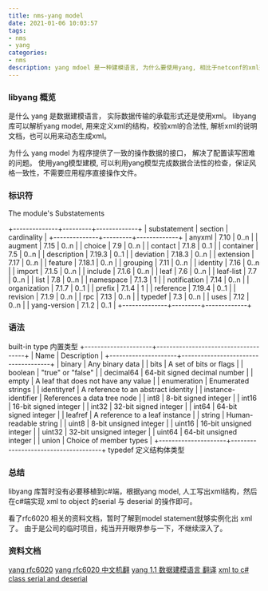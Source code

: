 ```yaml
---
title: nms-yang model
date: 2021-01-06 10:03:57
tags:
- nms
- yang
categories:
- nms
description: yang mdoel 是一种建模语言, 为什么要使用yang, 相比于netconf的xml形式，yang有什么优缺点，怎么与netconf结合的, 对于c语言实现的libyang库又该如何使用呢？怎么移植到c sharp中来呢？ 
---
```


### libyang 概览

是什么
yang 是数据建模语言， 实际数据传输的承载形式还是使用xml。
libyang库可以解析yang model, 用来定义xml的结构，校验xml的合法性, 解析xml的说明文档，也可以用来动态生成xml。

为什么
yang model 为程序提供了一致的操作数据的接口， 解决了配置读写困难的问题。
使用yang模型建模, 可以利用yang模型完成数据合法性的检查，保证风格一致性，不需要应用程序直接操作文件。

### 标识符

 The module's Substatements

 +--------------+---------+-------------+
 | substatement | section | cardinality |
 +--------------+---------+-------------+
 | anyxml       | 7.10    | 0..n        |
 | augment      | 7.15    | 0..n        |
 | choice       | 7.9     | 0..n        |
 | contact      | 7.1.8   | 0..1        |
 | container    | 7.5     | 0..n        |
 | description  | 7.19.3  | 0..1        |
 | deviation    | 7.18.3  | 0..n        |
 | extension    | 7.17    | 0..n        |
 | feature      | 7.18.1  | 0..n        |
 | grouping     | 7.11    | 0..n        |
 | identity     | 7.16    | 0..n        |
 | import       | 7.1.5   | 0..n        |
 | include      | 7.1.6   | 0..n        |
 | leaf         | 7.6     | 0..n        |
 | leaf-list    | 7.7     | 0..n        |
 | list         | 7.8     | 0..n        |
 | namespace    | 7.1.3   | 1           |
 | notification | 7.14    | 0..n        |
 | organization | 7.1.7   | 0..1        |
 | prefix       | 7.1.4   | 1           |
 | reference    | 7.19.4  | 0..1        |
 | revision     | 7.1.9   | 0..n        |
 | rpc          | 7.13    | 0..n        |
 | typedef      | 7.3     | 0..n        |
 | uses         | 7.12    | 0..n        |
 | yang-version | 7.1.2   | 0..1        |
 +--------------+---------+-------------+

### 语法

built-in type 内置类型
+---------------------+-------------------------------------+
| Name                | Description                         |
+---------------------+-------------------------------------+
| binary              | Any binary data                     |
| bits                | A set of bits or flags              |
| boolean             | "true" or "false"                   |
| decimal64           | 64-bit signed decimal number        |
| empty               | A leaf that does not have any value |
| enumeration         | Enumerated strings                  |
| identityref         | A reference to an abstract identity |
| instance-identifier | References a data tree node         |
| int8                | 8-bit signed integer                |
| int16               | 16-bit signed integer               |
| int32               | 32-bit signed integer               |
| int64               | 64-bit signed integer               |
| leafref             | A reference to a leaf instance      |
| string              | Human-readable string               |
| uint8               | 8-bit unsigned integer              |
| uint16              | 16-bit unsigned integer             |
| uint32              | 32-bit unsigned integer             |
| uint64              | 64-bit unsigned integer             |
| union               | Choice of member types              |
+---------------------+-------------------------------------+
typedef 定义结构体类型


### 总结

libyang 库暂时没有必要移植到c#端，根据yang model, 人工写出xml结构，然后在c#端实现 xml to object 的serial 与 deserial 的操作即可。

看了rfc6020 相关的资料文档，暂时了解到model statement就够实例化出 xml了。
由于是公司的临时项目，纯当开开眼界参与一下，不继续深入了。

### 资料文档
[yang rfc6020](https://tools.ietf.org/html/rfc6020#page-169)
[yang rfc6020 中文机翻](https://blog.csdn.net/ohohoohoho/article/details/52129076)
[yang 1.1 数据建模语言 翻译](https://www.bookstack.cn/read/rfc7950-zh/README.md)
[xml to c# class serial and deserial](https://www.cnblogs.com/guogangj/p/7489218.html)
